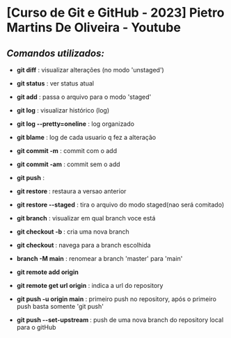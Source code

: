 # **[Curso de Git e GitHub - 2023] Pietro Martins De Oliveira - Youtube**

## *Comandos utilizados:*

- **git diff**                         : visualizar alterações (no modo 'unstaged')
- **git status**                       : ver status atual
- **git add**                          : passa o arquivo para o modo 'staged'
- **git log**                          : visualizar histórico (log)
- **git log --pretty=oneline**         : log organizado
- **git blame**                        : log de cada usuario q fez a alteração 
- **git commit -m**                    : commit com o add
- **git commit -am**                   : commit sem o add
- **git push**                         :  
- **git restore <file>**               : restaura a versao anterior
- **git restore <file> --staged**      : tira o arquivo do modo staged(nao será comitado)

- **git branch**                       : visualizar em qual branch voce está
- **git checkout -b <nome-da-branch>** : cria uma nova branch
- **git checkout <branch>**            : navega para a branch escolhida

- **branch -M main**                   : renomear a branch 'master' para 'main'
- **git remote add origin <url>**
- **git remote get url origin**        : indica a url do repository
- **git push -u origin main**          : primeiro push no repository, após o primeiro push basta somente 'git push'

- **git push --set-upstream <nome-branch>** : push de uma nova branch do repository local para o gitHub
